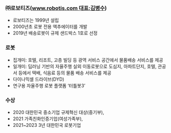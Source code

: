 
### ㈜로보티즈(www.robotis.com 대표:김병수)
- 로보티즈는 1999년 설립
- 2000년초 로봇 전용 액추에이터를 개발
- 2019년 배송로봇이 규제 샌드박스 1호로 선정
  
### 로봇
- 집개미: 호텔, 리조트, 고층 빌딩 등 광역 서비스 공간에서 물품배송 서비스를 제공
- 일개미: 딥러닝 기반의 자율주행 실외 이동로봇으로 도심지, 아파트단지, 호텔, 관공서 등에서 택배, 식음료 등의 물품 배송 서비스를 제공
- 다이나믹셀 드라이브(DYD)
- 연구용 자율주행 로봇 플랫폼 ‘터틀봇3’

### 수상
- 2020 대한민국 중소기업 규제혁신 대상(중기부), 
- 2021 가족친화인증기업(여성가족부), 
- 2021~2023 3년 대한민국 로봇기업
